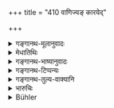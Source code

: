 +++
title = "410 वाणिज्यङ् कारयेद्"

+++

<details><summary>गङ्गानथ-मूलानुवादः</summary>

He shall make the Vaiśya to carry on trade, money-lending, agriculture,—and cattle-trading; and the Śūdra to perform service for the twice-born castes.—(410)
</details>

<details><summary>मेधातिथिः</summary>
<u>इह केचिद्</u> व्याचक्षते । अनिच्छन्ताव् अपि वैश्यशूद्रौ बलाद् एव तानि कर्माणि कारयितव्यौ यत एतयोः स्वधर्मो ऽयम् । सत्य् अपि दृष्टार्थत्वे ऽदृष्टार्थता विद्यते नियमविधित्वात् । एवं च सति ब्राह्मणो ऽपि हठात् प्रतिग्राहयितव्य इत्य् आपतति । पक्ष एव दोषत्वेनायम् उक्त इति चेद्, अत्राप्य् एष एव पक्षः ।

<u>तद् अयुक्तम्</u> । सत्यां धनार्थितायां[^३८२] शास्त्रतो नियमः । न तु विधिनिबन्धनैव[^३८३] प्रवृत्तिः । यत्र स्वयं प्रयोजकम् अस्ति तत्र न[^३८४] विधिः प्रयोक्तृत्वम् । नियमांशे तु विधेर् व्यापारः । स चेदृशो[^३८५] नियमः । **वैश्यम्** एव **कारयेद् वाणिज्यम्,** अन्यं कुर्वाणम् असत्याम् आपदि दण्डयेत् । एवं ब्राह्मणम् एव प्रतिग्रहम् । तथा च प्रतिग्रहसमर्थो ऽपि संतोषपरश् च स्याद् इत्य् आपद्यते । यद् अपि श्रूयते "अनिच्छतः" अपीति[^३८६] (म्ध् ८.४१२), सो ऽर्थवादः । **शूद्रम्** एव **दास्यम्** इत्य् एवं सर्वत्र नियमरूपता द्रष्टव्या ॥ ८.४१० ॥
</details>

<details><summary>गङ्गानथ-भाष्यानुवादः</summary>

Some people explain this text as follows:—“The *Vaiśya* and *Śūdra* should he made to do the work here mentioned, even though they be unwilling to do so; since such is their duty. Even though the law is laid down for a visible purpose, yet from the very nature of the restrictive injunction, it has to be regarded as indicating a transcendental result also. Such being the sense of the text, it comes to this that the Brāhmaṇa also should he forced to accept gifts. If it be held that such acceptance has heen held, in certain cases, to be improper, then the same may be said regarding the case in question also.”

This however is not right. What the injunction contained in the verse does is to lay down the methods to be adopted by certain men *if they are desirous of acquiring wealth*; and it does not mean that they must act as here laid down. man’s activity is not always determined by injunctions; *i.e*., there is no need for an injunction in a case where there is some motive already present. It is only in the *restriction* that lies the use of the injunction; and the restriction in the present case is that it is *the Vaiśya only* who should be made to carry on trade; so that if any other man do that work, except in times of distress, he should be punished by the king. Similarly it is the
*Brāhmaṇa only* who should accept gifts; but if he happens to be
contented, he may desist from receiving gifts, though quite capable of receiving them. As regards the statement in verse 412 below, that is purely declamatory. Similarly it is the *Śūdra only* who should be made to perform service; and so on, the sense of the restriction may easily he explained—(410)
</details>

<details><summary>गङ्गानथ-टिप्पन्यः</summary>

This verse is quoted in *Vivādaratnākara* (p. 625).
</details>

<details><summary>गङ्गानथ-तुल्य-वाक्यानि</summary>

**(verses 8.410-418)  
**

*Nārada* (18.4-6).—‘Sinful confusion of castes, the rules regarding
their means of subsistence and other subjects have been dealt with in
the Miscellaneous Chapter. The King shall he careful to protect all
orders and the constituent elements of his state with the four means
indicated by science. When any caste remains behind the rest, or exceeds
the limits assigned to it, the King, seeing that it has strayed from its
path, shall bring it back to the path of duty.’

*Gautama* (8.1-3).—‘A king and a deeply read Brāhmaṇa are the upholders
of moral order in the world; on them

depends the existence of the fourfold human race, of conscious beings,
of those that move on feet and on wings, and of those which creep—as
well as the protection of the offspring, the prevention of the confusion
of castes and the sacred law.’

*Vaśiṣṭha* (1.39-41).—‘The three lower castes shall live under the
guidance of the Brāhmaṇa;—he shall declare their duties;—and the King
shall govern them accordingly.’

*Hārīta* (Vivādaratnākara, p. 626).—‘The King is the ruler of men, in
regard to favours and punishments; he keeps in check people prone to
transgress the bounds of propriety and to misappropriate the property
and wives of others.’

*Kātyāyana* (Do., 152).—‘The three lower castes may take to slavery, but
never the Brāhmaṇa. Among the various castes, the lower can be a slave
to the higher, but never the higher to the lower. Among, Kṣatriyas,
Vaiśyas and Śūdras there may be slavery among members of the same caste,
but a Brāhmaṇa should never be made to work as a slave. If a Brāhmaṇa is
made to work as a slave, the King’s glory fades away.’

*Nārada* (Do., pp. 144-145).—‘These first four kinds of slaves are never
freed from slavery, except through the masters’ favour. Of slaves, there
are fifteen varieties—(1) one born in the masters’ house, (2) bought,
(3) obtained as present, (4) inherited, (5) saved from starvation during
a famine, (6) one kept in pledge, (7) acquired by freeing him from debt,
(8) won in battle, (9) won by betting, (10) one who has surrendered
himself, (11) one fallen from renunciation, (12) one who has become a
slave for a limited period, (13) slave for fooding, (14) one who has
accepted slavery through his love for a slave-girl, and (15) one who has
sold himself.’

*Arthaśāstra* (p. 80).—‘If one puts up for sale a Śūdra who is a minor
or who is the very life of an Ārya, one shall be fined 12 Paṇas; one who
puts up a Vaiśya, 24 Paṇas; a Kṣatriya, 36 Paṇas; a Brāhmaṇa, 48 Paṇas.
This applies to cases where the boy is put up by his own relatives. If
it is done by strangers, the penalty shall be the three kinds of
*Death*; also for the buyers and those who witness the transaction. For
the Mlecchas there is no offence, if they sell or pledge their
offspring; but an Ārya can never be a slave.’

*Śukranīti* (4.5.579).—‘The wife, the son and the slave,—these three
have no property; whatever they earn is the property of those to whom
they belong.’
</details>

<details><summary>भारुचिः</summary>

वैश्यशूद्रौ वाणिज्यादिस्वकर्माकुर्वाणौ बलाद् राज्ञा कारयितव्यौ । अकुर्वाणौ च दण्डदण्ड्यौ स्याताम् । एवमर्थश् च राजधर्मे[षु पु]न[रारम्भः] ॥ ८.४०८ ॥
</details>

<details><summary>Bühler</summary>

410	(The king) should order a Vaisya to trade, to lend money, to cultivate the land, or to tend cattle, and a Sudra to serve the twice-born castes
</details>
